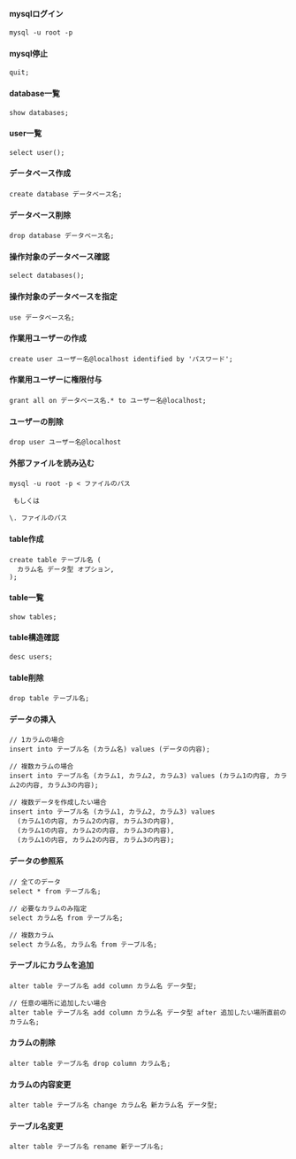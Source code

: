 #### mysqlログイン
```
mysql -u root -p
```

#### mysql停止
```
quit;
```

#### database一覧
```
show databases;
```

#### user一覧
```
select user();
```

#### データベース作成
```
create database データベース名;
```

#### データベース削除
```
drop database データベース名;
```

#### 操作対象のデータベース確認
```
select databases();
```

#### 操作対象のデータベースを指定
```
use データベース名;
```

#### 作業用ユーザーの作成
```
create user ユーザー名@localhost identified by 'パスワード';
```

#### 作業用ユーザーに権限付与
```
grant all on データベース名.* to ユーザー名@localhost;
```

#### ユーザーの削除
```
drop user ユーザー名@localhost
```

#### 外部ファイルを読み込む
```
mysql -u root -p < ファイルのパス

 もしくは

\. ファイルのパス
```

#### table作成
```
create table テーブル名 (
  カラム名 データ型 オプション,
);
```

#### table一覧
```
show tables;
```

#### table構造確認
```
desc users;
```

#### table削除
```
drop table テーブル名;
```

#### データの挿入
```
// 1カラムの場合
insert into テーブル名 (カラム名) values (データの内容);

// 複数カラムの場合
insert into テーブル名 (カラム1, カラム2, カラム3) values (カラム1の内容, カラム2の内容, カラム3の内容);

// 複数データを作成したい場合
insert into テーブル名 (カラム1, カラム2, カラム3) values
  (カラム1の内容, カラム2の内容, カラム3の内容),
  (カラム1の内容, カラム2の内容, カラム3の内容),
  (カラム1の内容, カラム2の内容, カラム3の内容);
```

#### データの参照系
```
// 全てのデータ
select * from テーブル名;

// 必要なカラムのみ指定
select カラム名 from テーブル名;

// 複数カラム
select カラム名, カラム名 from テーブル名;
```

#### テーブルにカラムを追加
```
alter table テーブル名 add column カラム名 データ型;

// 任意の場所に追加したい場合
alter table テーブル名 add column カラム名 データ型 after 追加したい場所直前のカラム名;
```

#### カラムの削除
```
alter table テーブル名 drop column カラム名;
```

#### カラムの内容変更
```
alter table テーブル名 change カラム名 新カラム名 データ型;
```

#### テーブル名変更
```
alter table テーブル名 rename 新テーブル名;
```


